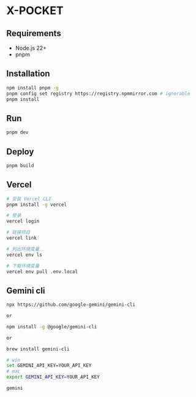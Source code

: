 # X-POCKET

## Requirements

- Node.js 22+
- pnpm

## Installation

```bash
npm install pnpm -g
pnpm config set registry https://registry.npmmirror.com # ignorable
pnpm install
```

## Run

```bash
pnpm dev
```

## Deploy

```bash
pnpm build
```

## Vercel

```bash
# 安装 Vercel CLI
pnpm install -g vercel

# 登录
vercel login

# 链接项目
vercel link

# 列出环境变量
vercel env ls

# 下载环境变量
vercel env pull .env.local

```

## Gemini cli

```bash
npx https://github.com/google-gemini/gemini-cli

or

npm install -g @google/gemini-cli

or

brew install gemini-cli

# win
set GEMINI_API_KEY=YOUR_API_KEY
# mac
export GEMINI_API_KEY=YOUR_API_KEY

gemini
```